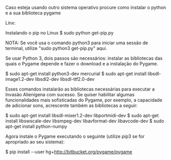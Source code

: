 Caso esteja usando outro sistema operativo procure como instalar o python e a sua biblioteca pygame

Linx:

Instalando o pip no Linux
$ sudo python get-pip.py

NOTA: Se você usa o comando python3 para iniciar uma sessão de terminal, utilize
"sudo python3 get-pip.py" aqui.

Se usar Python 3, dois passos são necessários: instalar as bibliotecas das
quais o Pygame depende e fazer o download e a instalação do Pygame.


$ sudo apt-get install python3-dev mercurial
$ sudo apt-get install libsdl-image1.2-dev libsdl2-dev libsdl-ttf2.0-dev

Esses comandos instalarão as bibliotecas necessárias para executar a
Invasão Alienígena com sucesso. Se quiser habilitar algumas
funcionalidades mais sofisticadas do Pygame, por exemplo, a capacidade
de adicionar sons, acrescente também as bibliotecas a seguir:

$ sudo apt-get install libsdl-mixer1.2-dev libportmidi-dev
$ sudo apt-get install libswscale-dev libsmpeg-dev libavformat-dev libavcode-dev
$ sudo apt-get install python-numpy

Agora instale o Pygame executando o seguinte (utilize pip3 se for
apropriado ao seu sistema):

$ pip install --user hg+http://bitbucket.org/pygame/pygame
